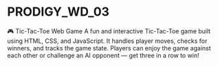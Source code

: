 # PRODIGY_WD_03
🎮 Tic-Tac-Toe Web Game A fun and interactive Tic-Tac-Toe game built using HTML, CSS, and JavaScript. It handles player moves, checks for winners, and tracks the game state. Players can enjoy the game against each other or challenge an AI opponent — get three in a row to win!
